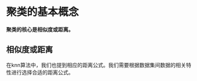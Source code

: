 # 聚类的基本概念

**聚类的核心是相似度或距离。** 

## 相似度或距离



在knn算法中，我们也提到相应的距离公式。我们需要根据数据集间数据的相关特性进行选择合适的距离公式。



































